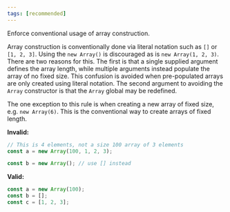```yaml
---
tags: [recommended]
---
```


Enforce conventional usage of array construction.

Array construction is conventionally done via literal notation such as `[]` or
`[1, 2, 3]`. Using the `new Array()` is discouraged as is `new Array(1, 2, 3)`.
There are two reasons for this. The first is that a single supplied argument
defines the array length, while multiple arguments instead populate the array of
no fixed size. This confusion is avoided when pre-populated arrays are only
created using literal notation. The second argument to avoiding the `Array`
constructor is that the `Array` global may be redefined.

The one exception to this rule is when creating a new array of fixed size, e.g.
`new Array(6)`. This is the conventional way to create arrays of fixed length.

**Invalid:**

```typescript
// This is 4 elements, not a size 100 array of 3 elements
const a = new Array(100, 1, 2, 3);

const b = new Array(); // use [] instead
```

**Valid:**

```typescript
const a = new Array(100);
const b = [];
const c = [1, 2, 3];
```
